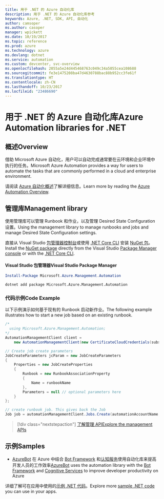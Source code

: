 ```yaml
---
title: 用于 .NET 的 Azure 自动化库
description: 用于 .NET 的 Azure 自动化库参考
keywords: Azure, .NET, SDK, API, 自动化
author: camsoper
ms.author: casoper
manager: wpickett
ms.date: 10/19/2017
ms.topic: reference
ms.prod: azure
ms.technology: azure
ms.devlang: dotnet
ms.service: automation
ms.custom: devcenter, svc-overview
ms.openlocfilehash: 2055a5e24d445468763c049c34a5055cea108688
ms.sourcegitcommit: fe3e1475208ba47d4630788bac88b952cc3fe61f
ms.translationtype: HT
ms.contentlocale: zh-CN
ms.lasthandoff: 10/23/2017
ms.locfileid: "23486690"
---
```

# <a name="azure-automation-libraries-for-net"></a><span data-ttu-id="a6518-104">用于 .NET 的 Azure 自动化库</span><span class="sxs-lookup"><span data-stu-id="a6518-104">Azure Automation libraries for .NET</span></span>

## <a name="overview"></a><span data-ttu-id="a6518-105">概述</span><span class="sxs-lookup"><span data-stu-id="a6518-105">Overview</span></span>

<span data-ttu-id="a6518-106">借助 Microsoft Azure 自动化，用户可以自动完成通常要在云环境和企业环境中执行的任务。</span><span class="sxs-lookup"><span data-stu-id="a6518-106">Microsoft Azure Automation provides a way for users to automate the tasks that are commonly performed in a cloud and enterprise environment.</span></span> 

<span data-ttu-id="a6518-107">请阅读 [Azure 自动化概述](/azure/automation/automation-intro)了解详细信息。</span><span class="sxs-lookup"><span data-stu-id="a6518-107">Learn more by reading the [Azure Automation Overview](/azure/automation/automation-intro).</span></span>

## <a name="management-library"></a><span data-ttu-id="a6518-108">管理库</span><span class="sxs-lookup"><span data-stu-id="a6518-108">Management library</span></span>

<span data-ttu-id="a6518-109">使用管理库可以管理 Runbook 和作业，以及管理 Desired State Configuration 设置。</span><span class="sxs-lookup"><span data-stu-id="a6518-109">Using the management library to manage runbooks and jobs and manage Desired State Configuration settings.</span></span>

<span data-ttu-id="a6518-110">直接从 Visual Studio [包管理器控制台][PackageManager]或使用 [.NET Core CLI][DotNetCLI] 安装 [NuGet 包](https://www.nuget.org/packages/Microsoft.Azure.Management.Automation)。</span><span class="sxs-lookup"><span data-stu-id="a6518-110">Install the [NuGet package](https://www.nuget.org/packages/Microsoft.Azure.Management.Automation) directly from the Visual Studio [Package Manager console][PackageManager] or with the [.NET Core CLI][DotNetCLI].</span></span>

#### <a name="visual-studio-package-manager"></a><span data-ttu-id="a6518-111">Visual Studio 包管理器</span><span class="sxs-lookup"><span data-stu-id="a6518-111">Visual Studio Package Manager</span></span>

```powershell
Install-Package Microsoft.Azure.Management.Automation
```

```bash
dotnet add package Microsoft.Azure.Management.Automation
```

### <a name="code-example"></a><span data-ttu-id="a6518-112">代码示例</span><span class="sxs-lookup"><span data-stu-id="a6518-112">Code Example</span></span>

<span data-ttu-id="a6518-113">以下示例演示如何基于现有的 Runbook 启动新作业。</span><span class="sxs-lookup"><span data-stu-id="a6518-113">The following example illustrates how to start a new job based on an existing runbook.</span></span>

```csharp
/*
  using Microsoft.Azure.Management.Automation;
*/
AutomationManagementClient client =
    new AutomationManagementClient(new CertificateCloudCredentials(subscriptionId, cert));

// Create job create parameters
JobCreateParameters jcParam = new JobCreateParameters
{
    Properties = new JobCreateProperties
    {
        Runbook = new RunbookAssociationProperty
        {
            Name = runbookName
        },
        Parameters = null // optional parameters here
    }
};

// create runbook job. This gives back the Job
Job job = automationManagementClient.Jobs.Create(automationAccountName, jcParam).Job;
```

> [!div class="nextstepaction"]
> [<span data-ttu-id="a6518-114">了解管理 API</span><span class="sxs-lookup"><span data-stu-id="a6518-114">Explore the management APIs</span></span>](/dotnet/api/overview/azure/automation/management)

## <a name="samples"></a><span data-ttu-id="a6518-115">示例</span><span class="sxs-lookup"><span data-stu-id="a6518-115">Samples</span></span>

* <span data-ttu-id="a6518-116">[AzureBot](https://github.com/Microsoft/AzureBot) 在 Azure 中结合 [Bot Framework](https://docs.microsoft.com/bot-framework/) 和[认知服务](/cognitive-services)使用自动化库来提高开发人员的工作效率</span><span class="sxs-lookup"><span data-stu-id="a6518-116">[AzureBot](https://github.com/Microsoft/AzureBot) uses the automation library with the [Bot Framework](https://docs.microsoft.com/bot-framework/) and [Cognitive Services](/cognitive-services) to improve developer productivity on Azure</span></span>

<span data-ttu-id="a6518-117">详细了解可在应用中使用的[示例 .NET 代码](https://azure.microsoft.com/resources/samples/?platform=dotnet)。</span><span class="sxs-lookup"><span data-stu-id="a6518-117">Explore more [sample .NET code](https://azure.microsoft.com/resources/samples/?platform=dotnet) you can use in your apps.</span></span>

[PackageManager]: https://docs.microsoft.com/nuget/tools/package-manager-console
[DotNetCLI]: https://docs.microsoft.com/dotnet/core/tools/dotnet-add-package
